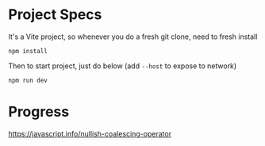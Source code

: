 # Project Specs
It's a Vite project, so whenever you do a fresh git clone, need to fresh install

`npm install`

Then to start project, just do below (add `--host` to expose to network)

`npm run dev`

# Progress
https://javascript.info/nullish-coalescing-operator
